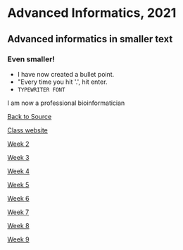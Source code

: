 # Advanced Informatics, 2021
## Advanced informatics in smaller text
### Even smaller!
* I have now created a bullet point.
* "Every time you hit '.', hit enter.
* `TYPEWRITER FONT`

I am now a professional bioinformatician

[Back to Source](https://github.com/Javelarb/Advanced_Informatics_2021)

[Class website](http://www.molpopgen.org/AdvancedInformatics2021/)

[Week 2](https://github.com/Javelarb/Adv_Info_Wk2)

[Week 3](https://github.com/Javelarb/Week3)

[Week 4](https://github.com/Javelarb/Week4)

[Week 5](https://github.com/Javelarb/Week5)

[Week 6](https://github.com/Javelarb/Week6)

[Week 7](https://github.com/Javelarb/Week7)

[Week 8](https://github.com/Javelarb/Week8)

[Week 9](https://github.com/Javelarb/Week9)
